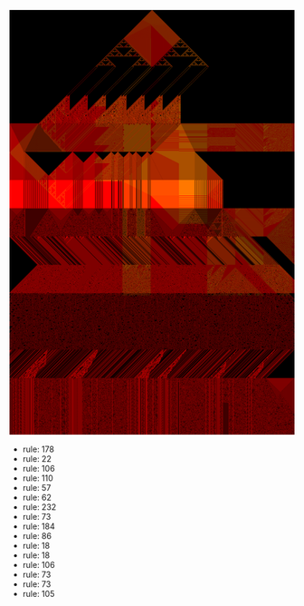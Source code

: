 ![photo](./output.png) 
 * rule: 178
* rule: 22
* rule: 106
* rule: 110
* rule: 57
* rule: 62
* rule: 232
* rule: 73
* rule: 184
* rule: 86
* rule: 18
* rule: 18
* rule: 106
* rule: 73
* rule: 73
* rule: 105
